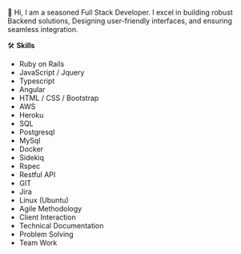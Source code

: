  👋 Hi, I am a seasoned Full Stack Developer. I excel in building robust Backend solutions, Designing user-friendly interfaces, and ensuring seamless integration.

🛠 **Skills** 
 - Ruby on Rails
 - JavaScript / Jquery
 - Typescript
 - Angular
 - HTML / CSS / Bootstrap
 - AWS
 - Heroku
 - SQL
 - Postgresql
 - MySql
 - Docker
 - Sidekiq
 - Rspec
 - Restful API
 - GIT
 - Jira
 - Linux (Ubuntu)
 - Agile Methodology
 - Client Interaction
 - Technical Documentation
 - Problem Solving
 - Team Work 
